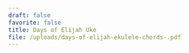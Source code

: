 ```yaml
---
draft: false
favorite: false
title: Days of Elijah Uke
file: /uploads/days-of-elijah-ekulele-chords-.pdf
---
```

